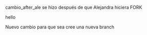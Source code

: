 cambio_after_ale se hizo después de que Alejandra hiciera FORK

hello

Nuevo cambio para que sea cree una nueva branch
